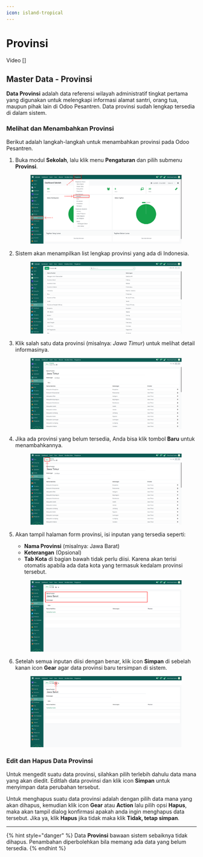 ```yaml
---
icon: island-tropical
---
```


# Provinsi

Video \[]

## Master Data - Provinsi

**Data Provinsi** adalah data referensi wilayah administratif tingkat pertama yang digunakan untuk melengkapi informasi alamat santri, orang tua, maupun pihak lain di Odoo Pesantren. Data provinsi sudah lengkap tersedia di dalam sistem.

### Melihat dan Menambahkan Provinsi

Berikut adalah langkah-langkah untuk menambahkan provinsi pada Odoo Pesantren.

1.  Buka modul **Sekolah**, lalu klik menu **Pengaturan** dan pilih submenu **Provinsi**.

    <figure><img src="../../.gitbook/assets/images-231.png" alt=""><figcaption></figcaption></figure>


2.  Sistem akan menampilkan list lengkap provinsi yang ada di Indonesia.

    <figure><img src="../../.gitbook/assets/images-232.png" alt=""><figcaption></figcaption></figure>


3.  Klik salah satu data provinsi (misalnya: _Jawa Timur_) untuk melihat detail informasinya.

    <figure><img src="../../.gitbook/assets/images-233.png" alt=""><figcaption></figcaption></figure>


4.  Jika ada provinsi yang belum tersedia, Anda bisa klik tombol **Baru** untuk menambahkannya.

    <figure><img src="../../.gitbook/assets/images-233 (1).png" alt=""><figcaption></figcaption></figure>


5.  Akan tampil halaman form provinsi, isi inputan yang tersedia seperti:

    * **Nama Provinsi** (misalnya: Jawa Barat)
    * **Keterangan** (Opsional)
    * **Tab Kota** di bagian bawah tidak perlu diisi. Karena akan terisi otomatis apabila ada data kota yang termasuk kedalam provinsi tersebut.

    <figure><img src="../../.gitbook/assets/images-240.png" alt=""><figcaption></figcaption></figure>


6.  Setelah semua inputan diisi dengan benar, klik icon **Simpan** di sebelah kanan icon **Gear** agar data provinsi baru tersimpan di sistem.

    <figure><img src="../../.gitbook/assets/images-241.png" alt=""><figcaption></figcaption></figure>

### Edit dan Hapus Data Provinsi

Untuk mengedit suatu data provinsi, silahkan pilih terlebih dahulu data mana yang akan diedit. Editlah data provinsi dan klik icon **Simpan** untuk menyimpan data perubahan tersebut.

Untuk menghapus suatu data provinsi adalah dengan pilih data mana yang akan dihapus, kemudian klik icon **Gear** atau **Action** lalu pilih opsi **Hapus**, maka akan tampil dialog konfirmasi apakah anda ingin menghapus data tersebut. Jika ya, klik **Hapus** jika tidak maka klik **Tidak, tetap simpan**.

***

{% hint style="danger" %}
Data **Provinsi** bawaan sistem sebaiknya tidak dihapus. Penambahan diperbolehkan bila memang ada data yang belum tersedia.
{% endhint %}
